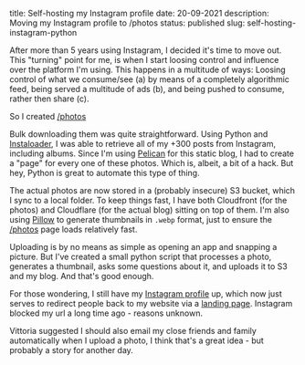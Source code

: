 title: Self-hosting my Instagram profile
date: 20-09-2021
description: Moving my Instagram profile to /photos
status: published
slug: self-hosting-instagram-python

After more than 5 years using Instagram, I decided it's time to move out. This "turning" point for me, is when I start loosing control and influence over the platform I'm using. This happens in a multitude of ways: Loosing control of what we consume/see (a) by means of a completely algorithmic feed, being served a multitude of ads (b), and being pushed to consume, rather then share (c).

So I created [/photos](https://duarteocarmo.com/photos)

Bulk downloading them was quite straightforward. Using Python and [Instaloader](https://instaloader.github.com), I was able to retrieve all of my +300 posts from Instagram, including albums. Since I'm using [Pelican](https://docs.getpelican.com/en/latest/) for this static blog, I had to create a "page" for every one of these photos. Which is, albeit, a bit of a hack. But hey, Python is great to automate this type of thing.

The actual photos are now stored in a (probably insecure) S3 bucket, which I sync to a local folder. To keep things fast, I have both Cloudfront (for the photos) and Cloudflare (for the actual blog) sitting on top of them. I'm also using [Pillow](https://pillow.readthedocs.io/en/stable/) to generate thumbnails in `.webp` format, just to ensure the [/photos](https://duarteocarmo.com/photos) page loads relatively fast.

Uploading is by no means as simple as opening an app and snapping a picture. But I've created a small python script that processes a photo, generates a thumbnail, asks some questions about it, and uploads it to S3 and my blog. And that's good enough. 

For those wondering, I still have my [Instagram profile](https://www.instagram.com/duarteoc/) up, which now just serves to redirect people back to my website via a [landing page](https://tinyurl.com/duarteintheinterwebs/). Instagram blocked my url a long time ago - reasons unknown. 

Vittoria suggested I should also email my close friends and family automatically when I upload a photo, I think that's a great idea - but probably a story for another day. 
